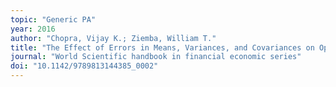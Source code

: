 ```yaml
---
topic: "Generic PA"
year: 2016
author: "Chopra, Vijay K.; Ziemba, William T."
title: "The Effect of Errors in Means, Variances, and Covariances on Optimal Portfolio Choice"
journal: "World Scientific handbook in financial economic series"
doi: "10.1142/9789813144385_0002"
---
```


